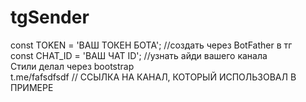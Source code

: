 # tgSender
const TOKEN = 'ВАШ ТОКЕН БОТА';  //создать через BotFather в тг                 
const CHAT_ID = 'ВАШ ЧАТ ID';  //узнать айди вашего канала                 
Стили делал через bootstrap                     
t.me/fafsdfsdf // ССЫЛКА НА КАНАЛ, КОТОРЫЙ ИСПОЛЬЗОВАЛ В ПРИМЕРЕ 
